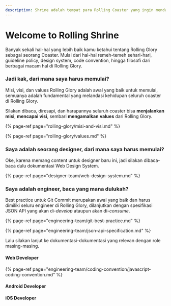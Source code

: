 ```yaml
---
description: Shrine adalah tempat para Rolling Coaster yang ingin mendapatkan pencerahan.
---
```


# Welcome to Rolling Shrine

Banyak sekali hal-hal yang lebih baik kamu ketahui tentang Rolling Glory sebagai seorang Coaster. Mulai dari hal-hal remeh-temeh sehari-hari, guideline policy, design system, code convention, hingga filosofi dari berbagai macam hal di Rolling Glory.

### Jadi kak, dari mana saya harus memulai?

Misi, visi, dan values Rolling Glory adalah awal yang baik untuk memulai, semuanya adalah fundamental yang melandasi kehidupan seluruh coaster di Rolling Glory.

Silakan dibaca, diresapi, dan harapannya seluruh coaster bisa **menjalankan** **misi**, **mencapai** **visi**, sembari **mengamalkan** **values** dari Rolling Glory.

{% page-ref page="rolling-glory/misi-and-visi.md" %}

{% page-ref page="rolling-glory/values.md" %}

### Saya adalah seorang designer, dari mana saya harus memulai?

Oke, karena memang content untuk designer baru ini, jadi silakan dibaca-baca dulu dokumentasi Web Design System.

{% page-ref page="designer-team/web-design-system.md" %}

### Saya adalah engineer, baca yang mana dulukah?

Best practice untuk Git Commit merupakan awal yang baik dan harus dimiliki seluru engineer di Rolling Glory, dilanjutkan dengan spesifikasi JSON API yang akan di-_develop_ ataupun akan di-_consume_.

{% page-ref page="engineering-team/git-best-practice.md" %}

{% page-ref page="engineering-team/json-api-specification.md" %}

Lalu silakan lanjut ke dokumentasi-dokumentasi yang relevan dengan role masing-masing.

#### Web Developer

{% page-ref page="engineering-team/coding-convention/javascript-coding-convention.md" %}

#### Android Developer

#### iOS Developer







